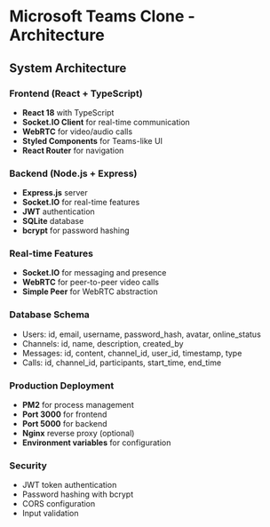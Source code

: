# Microsoft Teams Clone - Architecture

## System Architecture

### Frontend (React + TypeScript)
- **React 18** with TypeScript
- **Socket.IO Client** for real-time communication
- **WebRTC** for video/audio calls
- **Styled Components** for Teams-like UI
- **React Router** for navigation

### Backend (Node.js + Express)
- **Express.js** server
- **Socket.IO** for real-time features
- **JWT** authentication
- **SQLite** database
- **bcrypt** for password hashing

### Real-time Features
- **Socket.IO** for messaging and presence
- **WebRTC** for peer-to-peer video calls
- **Simple Peer** for WebRTC abstraction

### Database Schema
- Users: id, email, username, password_hash, avatar, online_status
- Channels: id, name, description, created_by
- Messages: id, content, channel_id, user_id, timestamp, type
- Calls: id, channel_id, participants, start_time, end_time

### Production Deployment
- **PM2** for process management
- **Port 3000** for frontend
- **Port 5000** for backend
- **Nginx** reverse proxy (optional)
- **Environment variables** for configuration

### Security
- JWT token authentication
- Password hashing with bcrypt
- CORS configuration
- Input validation